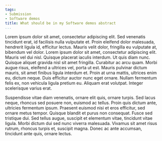 ```yaml
---
tags:
- Submission
- Software demos
title: What should be in my Software demos abstract
...
```

Lorem ipsum dolor sit amet, consectetur adipiscing elit. Sed venenatis tincidunt erat, id facilisis nulla vulputate et. Proin eleifend dolor malesuada, hendrerit ligula id, efficitur lectus. Mauris velit dolor, fringilla eu vulputate at, bibendum vel dolor. Lorem ipsum dolor sit amet, consectetur adipiscing elit. Mauris vel dui nisl. Quisque placerat iaculis interdum. Ut quis diam nunc. Quisque aliquet gravida nisl sit amet fringilla. Curabitur ac arcu quam. Morbi augue risus, eleifend a ultrices vel, porta ut est. Mauris pulvinar dictum mauris, sit amet finibus ligula interdum et. Proin at urna mattis, ultrices enim eu, dictum neque. Duis efficitur auctor nunc eget ornare. Nullam fermentum felis ex, non vehicula ligula pretium eu. Aliquam erat volutpat. Integer scelerisque varius erat.

Suspendisse vitae diam venenatis, ornare elit quis, ornare turpis. Sed lacus neque, rhoncus sed posuere non, euismod ac tellus. Proin quis dictum ante, ultricies fermentum ipsum. Praesent euismod nisi et eros efficitur, sed ornare metus tempor. Quisque blandit et purus non consequat. Fusce sed tristique dui. Sed tellus augue, suscipit et elementum vitae, tincidunt vitae ligula. Morbi dictum dui sed nunc viverra malesuada. Vivamus sit amet risus rutrum, rhoncus turpis et, suscipit magna. Donec ac ante accumsan, tincidunt ante quis, ornare lectus.
